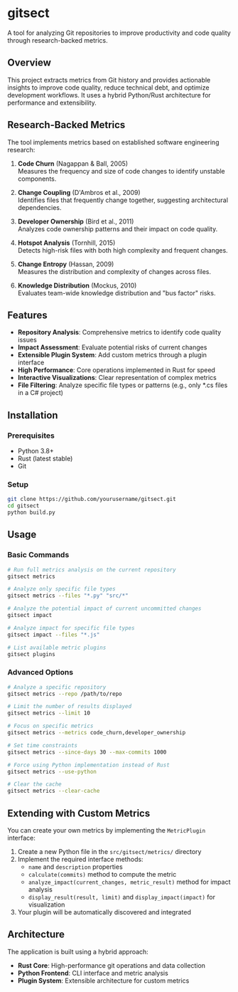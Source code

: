 # gitsect

A tool for analyzing Git repositories to improve productivity and code quality through research-backed metrics.

## Overview

This project extracts metrics from Git history and provides actionable insights to improve code quality, reduce technical debt, and optimize development workflows. It uses a hybrid Python/Rust architecture for performance and extensibility.

## Research-Backed Metrics

The tool implements metrics based on established software engineering research:

1. **Code Churn** (Nagappan & Ball, 2005)  
   Measures the frequency and size of code changes to identify unstable components.

2. **Change Coupling** (D'Ambros et al., 2009)  
   Identifies files that frequently change together, suggesting architectural dependencies.

3. **Developer Ownership** (Bird et al., 2011)  
   Analyzes code ownership patterns and their impact on code quality.

4. **Hotspot Analysis** (Tornhill, 2015)  
   Detects high-risk files with both high complexity and frequent changes.

5. **Change Entropy** (Hassan, 2009)  
   Measures the distribution and complexity of changes across files.

6. **Knowledge Distribution** (Mockus, 2010)  
   Evaluates team-wide knowledge distribution and "bus factor" risks.

## Features

- **Repository Analysis**: Comprehensive metrics to identify code quality issues
- **Impact Assessment**: Evaluate potential risks of current changes
- **Extensible Plugin System**: Add custom metrics through a plugin interface
- **High Performance**: Core operations implemented in Rust for speed
- **Interactive Visualizations**: Clear representation of complex metrics
- **File Filtering**: Analyze specific file types or patterns (e.g., only *.cs files in a C# project)

## Installation

### Prerequisites

- Python 3.8+
- Rust (latest stable)
- Git

### Setup

```bash
git clone https://github.com/yourusername/gitsect.git
cd gitsect
python build.py

```

## Usage

### Basic Commands

```bash
# Run full metrics analysis on the current repository
gitsect metrics

# Analyze only specific file types
gitsect metrics --files "*.py" "src/*"

# Analyze the potential impact of current uncommitted changes
gitsect impact

# Analyze impact for specific file types
gitsect impact --files "*.js"

# List available metric plugins
gitsect plugins
```

### Advanced Options

```bash
# Analyze a specific repository
gitsect metrics --repo /path/to/repo

# Limit the number of results displayed
gitsect metrics --limit 10

# Focus on specific metrics
gitsect metrics --metrics code_churn,developer_ownership

# Set time constraints
gitsect metrics --since-days 30 --max-commits 1000

# Force using Python implementation instead of Rust
gitsect metrics --use-python

# Clear the cache
gitsect metrics --clear-cache
```

## Extending with Custom Metrics

You can create your own metrics by implementing the `MetricPlugin` interface:

1. Create a new Python file in the `src/gitsect/metrics/` directory
2. Implement the required interface methods:
   - `name` and `description` properties
   - `calculate(commits)` method to compute the metric
   - `analyze_impact(current_changes, metric_result)` method for impact analysis
   - `display_result(result, limit)` and `display_impact(impact)` for visualization
3. Your plugin will be automatically discovered and integrated

## Architecture

The application is built using a hybrid approach:

- **Rust Core**: High-performance git operations and data collection
- **Python Frontend**: CLI interface and metric analysis
- **Plugin System**: Extensible architecture for custom metrics
